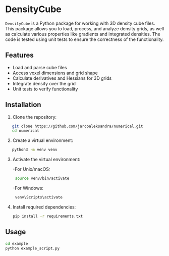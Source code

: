 # DensityCube

`DensityCube` is a Python package for working with 3D density cube files. This package allows you to load, process, and analyze density grids, as well as calculate various properties like gradients and integrated densities. The code is tested using unit tests to ensure the correctness of the functionality.

## Features
- Load and parse cube files
- Access voxel dimensions and grid shape
- Calculate derivatives and Hessians for 3D grids
- Integrate density over the grid
- Unit tests to verify functionality

## Installation
1. Clone the repository:
```bash
   git clone https://github.com/jarcoaleksandra/numerical.git
   cd numerical
```

2. Create a virtual environment:
```bash
   python3 -m venv venv
```

3. Activate the virtual environment:

   -For Unix/macOS:
   ```bash
   	source venv/bin/activate
   ```	
   	
   -For Windows:
   ```bash
   	venv\Scripts\activate
   ```
4. Install required dependencies:
	```bash
	pip install -r requirements.txt
	```
## Usage
```bash
cd example
python example_script.py
```	

